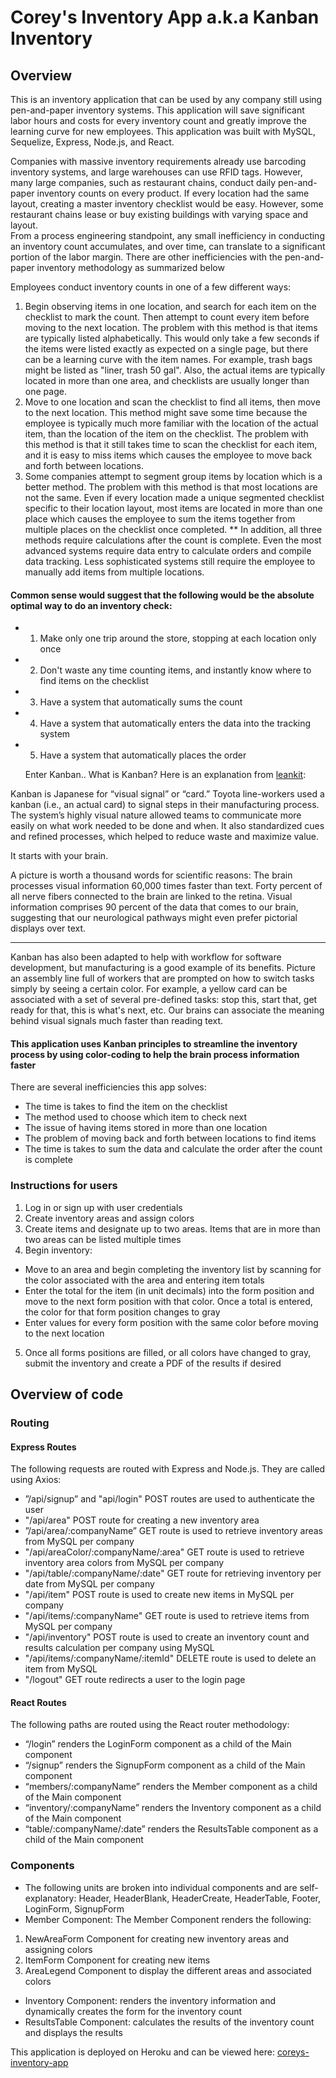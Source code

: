 # Corey's Inventory App a.k.a Kanban Inventory

## Overview

This is an inventory application that can be used by any company still using pen-and-paper inventory systems. This application will save significant labor hours and costs for every inventory count and greatly improve the learning curve for new employees.  This application was built with MySQL, Sequelize, Express, Node.js, and React.

Companies with massive inventory requirements already use barcoding inventory systems, and large warehouses can use RFID tags. However, many large companies, such as restaurant chains, conduct daily pen-and-paper inventory counts on every product.  If every location had the same layout, creating a master inventory checklist would be easy. However, some restaurant chains lease or buy existing buildings with varying space and layout.  
From a process engineering standpoint, any small inefficiency in conducting an inventory count accumulates, and over time, can translate to a significant portion of the labor margin.  There are other inefficiencies with the pen-and-paper inventory methodology as summarized below

Employees conduct inventory counts in one of a few different ways:
1) Begin observing items in one location, and search for each item on the checklist to mark the count.  Then attempt to count every item before moving to the next location. The problem with this method is that items are typically listed alphabetically.  This would only take a few seconds if the items were listed exactly as expected on a single page, but there can be a learning curve with the item names. For example, trash bags might be listed as "liner, trash 50 gal".  Also, the actual items are typically located in more than one area, and checklists are usually longer than one page.
2) Move to one location and scan the checklist to find all items, then move to the next location.  This method might save some time because the employee is typically much more familiar with the location of the actual item, than the location of the item on the checklist. The problem with this method is that it still takes time to scan the checklist for each item, and it is easy to miss items which causes the employee to move back and forth between locations.
3) Some companies attempt to segment group items by location which is a better method. The problem with this method is that most locations are not the same. Even if every location made a unique segmented checklist specific to their location layout, most items are located in more than one place which causes the employee to sum the items together from multiple places on the checklist once completed.
** In addition, all three methods require calculations after the count is complete.  Even the most advanced systems require data entry to calculate orders and compile data tracking. Less sophisticated systems still require the employee to manually add items from multiple locations.

#### Common sense would suggest that the following would be the absolute optimal way to do an inventory check:
 * 1. Make only one trip around the store, stopping at each location only once
 * 2. Don't waste any time counting items, and instantly know where to find items on the checklist
 * 3. Have a system that automatically sums the count
 * 4. Have a system that automatically enters the data into the tracking system
 * 5. Have a system that automatically places the order

   Enter Kanban.. What is Kanban? Here is an explanation from [leankit](https://leankit.com/learn/kanban/what-is-kanban/):

Kanban is Japanese for “visual signal” or “card.” Toyota line-workers used a kanban (i.e., an actual card) to signal steps in their manufacturing process. The system’s highly visual nature allowed teams to communicate more easily on what work needed to be done and when. It also standardized cues and refined processes, which helped to reduce waste and maximize value.

It starts with your brain.

A picture is worth a thousand words for scientific reasons: The brain processes visual information 60,000 times faster than text. Forty percent of all nerve fibers connected to the brain are linked to the retina. Visual information comprises 90 percent of the data that comes to our brain, suggesting that our neurological pathways might even prefer pictorial displays over text.

-----
Kanban has also been adapted to help with workflow for software development, but manufacturing is a good example of its benefits. Picture an assembly line full of workers that are prompted on how to switch tasks simply by seeing a certain color. For example, a yellow card can be associated with a set of several pre-defined tasks: stop this, start that, get ready for that, this is what's next, etc. Our brains can associate the meaning behind visual signals much faster than reading text.


#### This application uses Kanban principles to streamline the inventory process by using color-coding to help the brain process information faster
 
There are several inefficiencies this app solves:

* The time is takes to find the item on the checklist
* The method used to choose which item to check next
* The issue of having items stored in more than one location
* The problem of moving back and forth between locations to find items
* The time is takes to sum the data and calculate the order after the count is complete

### Instructions for users
1) Log in or sign up with user credentials 
2) Create inventory areas and assign colors
3) Create items and designate up to two areas.  Items that are in more than two areas can be listed multiple times
4) Begin inventory:
* Move to an area and begin completing the inventory list by scanning for the color associated with the area and entering item totals  
* Enter the total for the item (in unit decimals) into the form position and move to the next form position with that color.  Once a total is entered, the color for that form position changes to gray 
* Enter values for every form position with the same color before moving to the next location
 5) Once all forms positions are filled, or all colors have changed to gray, submit the inventory and create a PDF of the results if desired


## Overview of code

### Routing

#### Express Routes
The following requests are routed with Express and Node.js.  They are called using Axios:  
* ”/api/signup” and "api/login" POST routes are used to authenticate the user
* "/api/area" POST route for creating a new inventory area
* ”/api/area/:companyName” GET route is used to retrieve inventory areas from MySQL per company
* "/api/areaColor/:companyName/:area" GET route is used to retrieve inventory area colors from MySQL per company
* "/api/table/:companyName/:date" GET route for retrieving inventory per date from MySQL per company
* "/api/item" POST route is used to create new items in MySQL per company
* "/api/items/:companyName" GET route is used to retrieve items from MySQL per company
* "/api/inventory" POST route is used to create an inventory count and results calculation per company using MySQL
* "/api/items/:companyName/:itemId" DELETE route is used to delete an item from MySQL
* "/logout" GET route redirects a user to the login page



#### React Routes
The following paths are routed using the React router methodology:
* “/login” renders the LoginForm component as a child of the Main component
* “/signup” renders the SignupForm component as a child of the Main component
* “members/:companyName” renders the Member component as a child of the Main component
* “inventory/:companyName” renders the Inventory component as a child of the Main component
* “table/:companyName/:date” renders the ResultsTable component as a child of the Main component

### Components 
* The following units are broken into individual components and are self-explanatory: Header, HeaderBlank, HeaderCreate, HeaderTable, Footer, LoginForm, SignupForm 
* Member Component:  The Member Component renders the following:
1) NewAreaForm Component for creating new inventory areas and assigning colors
2) ItemForm Component for creating new items
3) AreaLegend Component to display the different areas and associated colors
* Inventory Component: renders the inventory information and dynamically creates the form for the inventory count
* ResultsTable Component: calculates the results of the inventory count and displays the results

This application is deployed on Heroku and can be viewed here: [coreys-inventory-app](https://corey-inventory-app.herokuapp.com/)

